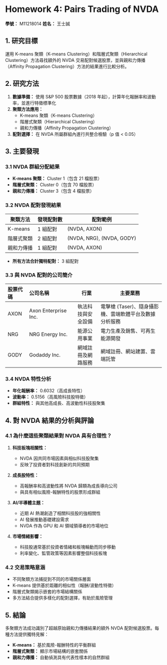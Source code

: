# Homework 4: Pairs Trading of NVDA

**學號：** M11218014
**姓名：** 王士誠



## 1. 研究目標

運用 K-means 聚類（K-means Clustering）和階層式聚類（Hierarchical Clustering）方法尋找額外的 NVDA 交易配對候選股票，並與親和力傳播（Affinity Propagation Clustering）方法的結果進行比較分析。



## 2. 研究方法

1. **數據準備：** 使用 S&P 500 股票數據（2018 年起），計算年化報酬率和波動率，並進行特徵標準化
2. **聚類方法應用：**
   - K-means 聚類（K-means Clustering）
   - 階層式聚類（Hierarchical Clustering）
   - 親和力傳播（Affinity Propagation Clustering）
3. **配對選擇：** 在 NVDA 所屬群組內進行共整合檢驗（p 值 < 0.05）



## 3. 主要發現

### 3.1 NVDA 群組分配結果

- **K-means 聚類：** Cluster 1（包含 21 檔股票）
- **階層式聚類：** Cluster 0（包含 70 檔股票）
- **親和力傳播：** Cluster 3（包含 4 檔股票）

### 3.2 NVDA 配對發現結果

| 聚類方法 | 發現配對數 | 配對範例 |
|----------|------------|----------|
| K-means | 1 組配對 | (NVDA, AXON) |
| 階層式聚類 | 2 組配對 | (NVDA, NRG), (NVDA, GODY) |
| 親和力傳播 | 1 組配對 | (NVDA, AXON) |

- **所有方法合計獨特配對：** 3 組配對

<div style="break-after: page; page-break-after: always;"></div>

### 3.3 與 NVDA 配對的公司簡介

| <div style="width: 40pt">股票代碼 | <div style="width: 100pt">公司名稱 | 行業 | 主要業務 |
|:--------|:---------|------|--------------|
| AXON | Axon Enterprise Inc. | 執法科技與安全設備 | 電擊槍 (Taser)、隨身攝影機、雲端軟體平台及數據分析服務 |
| NRG | NRG Energy Inc. | 能源公用事業 | 電力生產及銷售、可再生能源開發 |
| GODY | Godaddy Inc. | 網域註冊及網路服務 | 網域註冊、網站建置、雲端託管 |

### 3.4 NVDA 特性分析

- **年化報酬率：** 0.6032（高成長特性）
- **波動率：** 0.5156（高風險科技股特徵）
- **群組特性：** 與其他高成長、高波動性科技股聚集

## 4. 對 NVDA 結果的分析與評論

### 4.1 為什麼這些聚類結果對 NVDA 具有合理性？

1. **科技板塊相關性：**
   - NVDA 因共同市場因素與相似科技股聚集
   - 反映了投資者對科技創新的共同預期

2. **成長股特性：**
   - 高報酬率和高波動性將 NVDA 歸類為成長導向公司
   - 與具有相似風險-報酬特性的股票形成群組

3. **AI/半導體主題：**
   - 近期 AI 熱潮創造了相關科技股的強相關性
   - AI 發展推動基礎建設需求
   - NVDA 作為 GPU 和 AI 領域領導者的市場地位

4. **市場情緒影響：**
   - 科技股通常基於投資者情緒和板塊輪動而同步移動
   - 利率變化、監管政策等因素影響整個科技板塊

### 4.2 交易策略意涵

- 不同聚類方法捕捉到不同的市場關係層面
- K-means 提供基於距離的相似性（報酬/波動性特徵）
- 階層式聚類揭示嵌套的市場結構關係
- 多方法結合提供多樣化的配對選擇，有助於風險管理

## 5. 結論

多聚類方法成功識別了超越原始親和力傳播結果的額外 NVDA 配對候選股票。每種方法提供獨特見解：

- **K-means：** 基於風險-報酬特性的平衡群組
- **階層式聚類：** 顯示市場結構的嵌套關係
- **親和力傳播：** 自動偵測具有代表性樣本的自然群組
